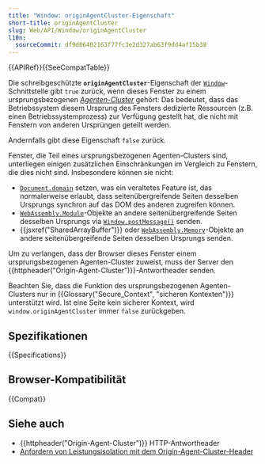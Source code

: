 ```yaml
---
title: "Window: originAgentCluster-Eigenschaft"
short-title: originAgentCluster
slug: Web/API/Window/originAgentCluster
l10n:
  sourceCommit: df9d06402163f77fc3e2d327ab63f9dd4af15b38
---
```


{{APIRef}}{{SeeCompatTable}}

Die schreibgeschützte **`originAgentCluster`**-Eigenschaft der [`Window`](/de/docs/Web/API/Window)-Schnittstelle gibt `true` zurück, wenn dieses Fenster zu einem ursprungsbezogenen _[Agenten-Cluster](https://tc39.es/ecma262/#sec-agent-clusters)_ gehört: Das bedeutet, dass das Betriebssystem diesem Ursprung des Fensters dedizierte Ressourcen (z.B. einen Betriebssystemprozess) zur Verfügung gestellt hat, die nicht mit Fenstern von anderen Ursprüngen geteilt werden.

Andernfalls gibt diese Eigenschaft `false` zurück.

Fenster, die Teil eines ursprungsbezogenen Agenten-Clusters sind, unterliegen einigen zusätzlichen Einschränkungen im Vergleich zu Fenstern, die dies nicht sind. Insbesondere können sie nicht:

- [`Document.domain`](/de/docs/Web/API/Document/domain) setzen, was ein veraltetes Feature ist, das normalerweise erlaubt, dass seitenübergreifende Seiten desselben Ursprungs synchron auf das DOM des anderen zugreifen können.
- [`WebAssembly.Module`](/de/docs/WebAssembly/Reference/JavaScript_interface/Module)-Objekte an andere seitenübergreifende Seiten desselben Ursprungs via [`Window.postMessage()`](/de/docs/Web/API/Window/postMessage) senden.
- {{jsxref("SharedArrayBuffer")}} oder [`WebAssembly.Memory`](/de/docs/WebAssembly/Reference/JavaScript_interface/Memory)-Objekte an andere seitenübergreifende Seiten desselben Ursprungs senden.

Um zu verlangen, dass der Browser dieses Fenster einem ursprungsbezogenen Agenten-Cluster zuweist, muss der Server den {{httpheader("Origin-Agent-Cluster")}}-Antwortheader senden.

Beachten Sie, dass die Funktion des ursprungsbezogenen Agenten-Clusters nur in {{Glossary("Secure_Context", "sicheren Kontexten")}} unterstützt wird. Ist eine Seite kein sicherer Kontext, wird `window.originAgentCluster` immer `false` zurückgeben.

## Spezifikationen

{{Specifications}}

## Browser-Kompatibilität

{{Compat}}

## Siehe auch

- {{httpheader("Origin-Agent-Cluster")}} HTTP-Antwortheader
- [Anfordern von Leistungsisolation mit dem Origin-Agent-Cluster-Header](https://web.dev/articles/origin-agent-cluster)
